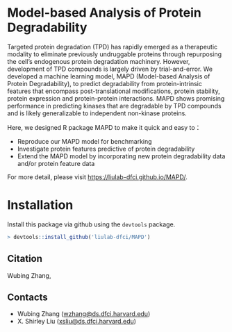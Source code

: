 # Model-based Analysis of Protein Degradability

Targeted protein degradation (TPD) has rapidly emerged as a therapeutic modality to eliminate previously undruggable proteins through repurposing the cell’s endogenous protein degradation machinery. However, development of TPD compounds is largely driven by trial-and-error. We developed a machine learning model, MAPD (Model-based Analysis of Protein Degradability), to predict degradability from protein-intrinsic features that encompass post-translational modifications, protein stability, protein expression and protein-protein interactions. MAPD shows promising performance in predicting kinases that are degradable by TPD compounds and is likely generalizable to independent non-kinase proteins.

Here, we designed R package MAPD to make it quick and easy to：

* Reproduce our MAPD model for benchmarking
* Investigate protein features predictive of protein degradability
* Extend the MAPD model by incorporating new protein degradability data and/or protein feature data

For more detail, please visit https://liulab-dfci.github.io/MAPD/.

# Installation
Install this package via github using the `devtools` package.

```R
> devtools::install_github('liulab-dfci/MAPD')
```

## Citation

Wubing Zhang, 

## Contacts
* Wubing Zhang (wzhang@ds.dfci.harvard.edu)
* X. Shirley Liu (xsliu@ds.dfci.harvard.edu)
